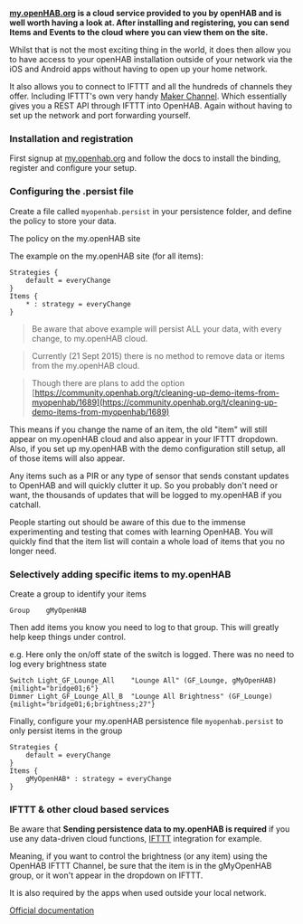 **[my.openHAB.org](http://my.openhab.org) is a cloud service provided to you by openHAB and is well worth having a look at. After installing and registering, you can send Items and Events to the cloud where you can view them on the site.**

Whilst that is not the most exciting thing in the world, it does then allow you to have access to your openHAB installation outside of your network via the iOS and Android apps without having to open up your home network.

It also allows you to connect to IFTTT and all the hundreds of channels they offer. Including IFTTT's own very handy [Maker Channel](https://ifttt.com/maker). Which essentially gives you a REST API through IFTTT into OpenHAB. Again without having to set up the network and port forwarding yourself.

### Installation and registration

First signup at [my.openhab.org](http://my.openhab.org) and follow the docs to install the binding, register and configure your setup.

### Configuring the .persist file

Create a file called `myopenhab.persist` in your persistence folder, and define the policy to store your data.

The policy on the my.openHAB site

The example on the my.openHAB site (for all items):

    Strategies {
        default = everyChange
    }
    Items {
        * : strategy = everyChange
    }


> Be aware that above example will persist ALL your data, with every change, to my.openHAB cloud.

> Currently (21 Sept 2015) there is no method to remove data or items from the my.openHAB cloud.

> Though there are plans to add the option [https://community.openhab.org/t/cleaning-up-demo-items-from-myopenhab/1689](https://community.openhab.org/t/cleaning-up-demo-items-from-myopenhab/1689)

This means if you change the name of an item, the old "item" will still appear on my.openHAB cloud and also appear in your IFTTT dropdown. Also, if you set up my.openHAB with the demo configuration still setup, all of those items will also appear.

Any items such as a PIR or any type of sensor that sends constant updates to OpenHAB and will quickly clutter it up. So you probably don't need or want, the thousands of updates that will be logged to my.openHAB if you catchall.

People starting out should be aware of this due to the immense experimenting and testing that comes with learning OpenHAB. You will quickly find that the item list will contain a whole load of items that you no longer need.

### Selectively adding specific items to my.openHAB

Create a group to identify your items 

    Group    gMyOpenHAB

Then add items you know you need to log to that group. This will greatly help keep things under control.

e.g. Here only the on/off state of the switch is logged. There was no need to log every brightness state

    Switch Light_GF_Lounge_All    "Lounge All" (GF_Lounge, gMyOpenHAB) {milight="bridge01;6"}
    Dimmer Light_GF_Lounge_All_B  "Lounge All Brightness" (GF_Lounge) {milight="bridge01;6;brightness;27"}

Finally, configure your my.openHAB persistence file `myopenhab.persist` to only persist items in the group

````
Strategies {
    default = everyChange
}
Items {
    gMyOpenHAB* : strategy = everyChange
}
````

### IFTTT & other cloud based services

Be aware that **Sending persistence data to my.openHAB is required** if you use any data-driven cloud functions, [IFTTT](https://ifttt.com) integration for example. 

Meaning, if you want to control the brightness (or any item) using the OpenHAB IFTTT Channel, be sure that the item is in the gMyOpenHAB group, or it won't appear in the dropdown on IFTTT.

It is also required by the apps when used outside your local network.


[Official documentation](https://my.openhab.org/docs/persistence)